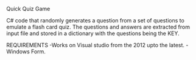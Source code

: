 Quick Quiz Game

C# code that randomly generates a question from a set of questions to emulate a flash card quiz.
The questions and answers are extracted from input file and stored in a dictionary with the questions being the KEY.

REQUIREMENTS
-Works on Visual studio from the 2012 upto the latest.
-Windows Form.
